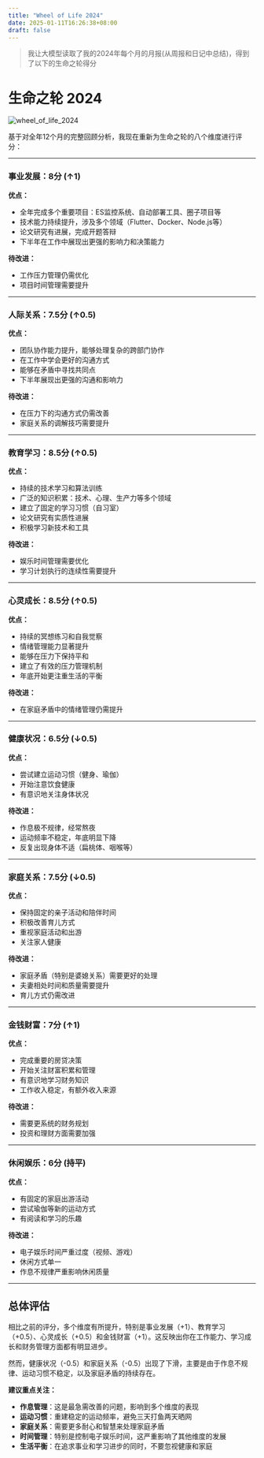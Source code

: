 ```yaml
---
title: "Wheel of Life 2024"
date: 2025-01-11T16:26:38+08:00
draft: false
---
```

> 我让大模型读取了我的2024年每个月的月报(从周报和日记中总结)，得到了以下的生命之轮得分

# 生命之轮 2024

![wheel_of_life_2024](/images/img/wheel_of_life_2024.jpg)

基于对全年12个月的完整回顾分析，我现在重新为生命之轮的八个维度进行评分：
<!--more-->
---

### 事业发展：8分 (↑1)

**优点：**
- 全年完成多个重要项目：ES监控系统、自动部署工具、圈子项目等
- 技术能力持续提升，涉及多个领域（Flutter、Docker、Node.js等）
- 论文研究有进展，完成开题答辩
- 下半年在工作中展现出更强的影响力和决策能力

**待改进：**
- 工作压力管理仍需优化
- 项目时间管理需要提升

---

### 人际关系：7.5分 (↑0.5)

**优点：**
- 团队协作能力提升，能够处理复杂的跨部门协作
- 在工作中学会更好的沟通方式
- 能够在矛盾中寻找共同点
- 下半年展现出更强的沟通和影响力

**待改进：**
- 在压力下的沟通方式仍需改善
- 家庭关系的调解技巧需要提升

---

### 教育学习：8.5分 (↑0.5)

**优点：**
- 持续的技术学习和算法训练
- 广泛的知识积累：技术、心理、生产力等多个领域
- 建立了固定的学习习惯（自习室）
- 论文研究有实质性进展
- 积极学习新技术和工具

**待改进：**
- 娱乐时间管理需要优化
- 学习计划执行的连续性需要提升

---

### 心灵成长：8.5分 (↑0.5)

**优点：**
- 持续的冥想练习和自我觉察
- 情绪管理能力显著提升
- 能够在压力下保持平和
- 建立了有效的压力管理机制
- 年底开始更注重生活的平衡

**待改进：**
- 在家庭矛盾中的情绪管理仍需提升

---

### 健康状况：6.5分 (↓0.5)

**优点：**
- 尝试建立运动习惯（健身、瑜伽）
- 开始注意饮食健康
- 有意识地关注身体状况

**待改进：**
- 作息极不规律，经常熬夜
- 运动频率不稳定，年底明显下降
- 反复出现身体不适（扁桃体、咽喉等）

---

### 家庭关系：7.5分 (↓0.5)

**优点：**
- 保持固定的亲子活动和陪伴时间
- 积极改善育儿方式
- 重视家庭活动和出游
- 关注家人健康

**待改进：**
- 家庭矛盾（特别是婆媳关系）需要更好的处理
- 夫妻相处时间和质量需要提升
- 育儿方式仍需改进

---

### 金钱财富：7分 (↑1)

**优点：**
- 完成重要的房贷决策
- 开始关注财富积累和管理
- 有意识地学习财务知识
- 工作收入稳定，有额外收入来源

**待改进：**
- 需要更系统的财务规划
- 投资和理财方面需要加强

---

### 休闲娱乐：6分 (持平)

**优点：**
- 有固定的家庭出游活动
- 尝试瑜伽等新的运动方式
- 有阅读和学习的乐趣

**待改进：**
- 电子娱乐时间严重过度（视频、游戏）
- 休闲方式单一
- 作息不规律严重影响休闲质量

---

## 总体评估

相比之前的评分，多个维度有所提升，特别是事业发展（+1）、教育学习（+0.5）、心灵成长（+0.5）和金钱财富（+1）。这反映出你在工作能力、学习成长和财务管理方面都有明显进步。

然而，健康状况（-0.5）和家庭关系（-0.5）出现了下滑，主要是由于作息不规律、运动习惯不稳定，以及家庭矛盾的持续存在。

**建议重点关注：**
- **作息管理**：这是最急需改善的问题，影响到多个维度的表现
- **运动习惯**：重建稳定的运动频率，避免三天打鱼两天晒网
- **家庭关系**：需要更多耐心和智慧来处理家庭矛盾
- **时间管理**：特别是控制电子娱乐时间，这严重影响了其他维度的发展
- **生活平衡**：在追求事业和学习进步的同时，不要忽视健康和家庭
